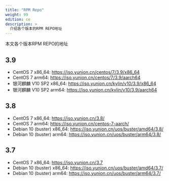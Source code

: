 ```yaml
---
title: "RPM Repo"
weight: 99
edition: ce
description: >
  介绍各个版本的RPM REPO地址
---
```


本文各个版本RPM REPO的地址

## 3.9

* CentOS 7 x86_64: https://iso.yunion.cn/centos/7/3.9/x86_64
* CentOS 7 arm64: https://iso.yunion.cn/centos/7/3.9/aarch64
* 银河麒麟 V10 SP2 x86_64: https://iso.yunion.cn/kylin/v10/3.9/x86_64
* 银河麒麟 V10 SP2 arm64: https://iso.yunion.cn/kylin/v10/3.9/aarch64

## 3.8

* CentOS 7 x86_64: https://iso.yunion.cn/3.8/
* CentOS 7 arm64: https://iso.yunion.cn/centos-7-aarch/
* Debian 10 (buster) x86_64: https://iso.yunion.cn/uos/buster/amd64/3.8/
* Debian 10 (buster) arm64: https://iso.yunion.cn/uos/buster/arm64/3.8/

## 3.7

* CentOS 7 x86_64: https://iso.yunion.cn/3.7
* Debian 10 (buster) x86_64: https://iso.yunion.cn/uos/buster/amd64/3.7/
* Debian 10 (buster) arm64: https://iso.yunion.cn/uos/buster/arm64/3.7/
